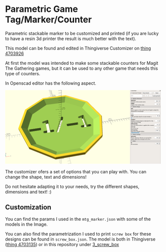 # Parametric Game Tag/Marker/Counter

Parametric stackable marker to be customized and printed (if you are lucky to have a resin 3d printer the result is much better with the text).

This model can be found and edited in Thingiverse Customizer on [thing 4703926](https://www.thingiverse.com/thing:4703926)

At first the model was intended to make some stackable counters for Magit The Gathering games, but it can be used to any other game that needs this type of counters.

In Openscad editor has the following aspect.

<img src="./../media/4_mtg_marker_openscad.PNG" alt="View openscad" width=600;/>

The customizer ofers a set of options that you can play with. You can change the shape, text and dimensions!




Do not hesitate adapting it to your needs, try the different shapes, dimensions and text! :)

## Customization
You can find the params I used in the `mtg_marker.json` with some of the models in the Image.


You can also find the parametrization I used to print `screw box` for these designs can be found in `screw_box.json`. The model is both in Thingiverse ([thing 4703135](https://www.thingiverse.com/thing:4703135)) or in this repository under [3_screw_box](/misc/3_screw_box)